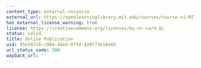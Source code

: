 ```yaml
---
content_type: external-resource
external_url: https://openlearninglibrary.mit.edu/courses/course-v1:MITx+11.405x+2T2020/about
has_external_license_warning: true
license: https://creativecommons.org/licenses/by-nc-sa/4.0/
status: valid
title: Online Publication
uid: 95e507c6-c90a-4bed-8f54-420773e16e65
url_status_code: 200
wayback_url: ''
---
```

